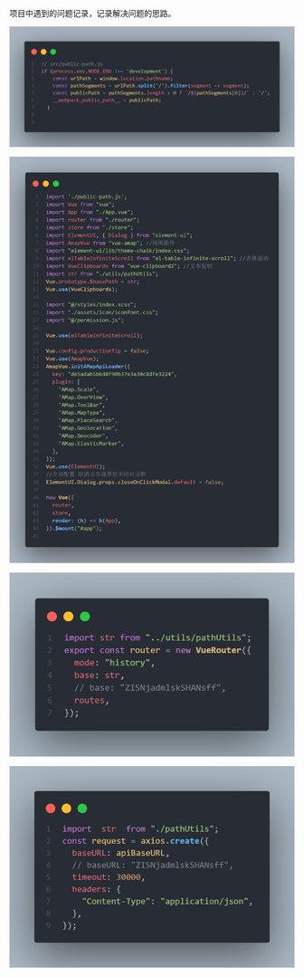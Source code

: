 项目中遇到的问题记录，记录解决问题的思路。

![获取虚拟路径工具方法](codeImg%E8%8E%B7%E5%8F%96%E8%99%9A%E6%8B%9F%E8%B7%AF%E5%BE%84%E5%B7%A5%E5%85%B7%E6%96%B9%E6%B3%95.png)

![main.js](codeImgmain.png)

![路由实例配置基本路径](codeImg%E8%B7%AF%E7%94%B1%E5%AE%9E%E4%BE%8B%E9%85%8D%E7%BD%AE%E5%9F%BA%E6%9C%AC%E8%B7%AF%E5%BE%84.png)

![请求实例配置base路径](codeImg%E8%AF%B7%E6%B1%82%E5%AE%9E%E4%BE%8B%E9%85%8D%E7%BD%AEbase%E8%B7%AF%E5%BE%84.png)